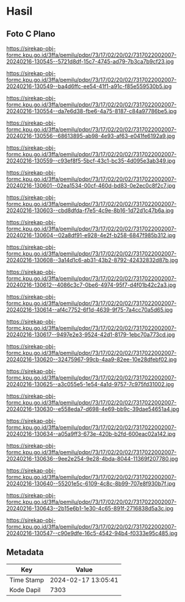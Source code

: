 # Hasil

## Foto C Plano

https://sirekap-obj-formc.kpu.go.id/3ffa/pemilu/pdpr/73/17/02/20/02/7317022002007-20240216-130545--5721d8df-15c7-4745-ad79-7b3ca7b9cf23.jpg

https://sirekap-obj-formc.kpu.go.id/3ffa/pemilu/pdpr/73/17/02/20/02/7317022002007-20240216-130549--ba4d6ffc-ee54-41f1-a91c-f85e559530b5.jpg

https://sirekap-obj-formc.kpu.go.id/3ffa/pemilu/pdpr/73/17/02/20/02/7317022002007-20240216-130554--da7e6d38-fbe6-4a75-8187-c84a97786be5.jpg

https://sirekap-obj-formc.kpu.go.id/3ffa/pemilu/pdpr/73/17/02/20/02/7317022002007-20240216-130556--68613895-ab98-4e93-af63-e041fe6192a9.jpg

https://sirekap-obj-formc.kpu.go.id/3ffa/pemilu/pdpr/73/17/02/20/02/7317022002007-20240216-130559--c93ef8f5-5bcf-43c1-bc35-4d095e3ab349.jpg

https://sirekap-obj-formc.kpu.go.id/3ffa/pemilu/pdpr/73/17/02/20/02/7317022002007-20240216-130601--02ea1534-00cf-460d-bd83-0e2ec0c8f2c7.jpg

https://sirekap-obj-formc.kpu.go.id/3ffa/pemilu/pdpr/73/17/02/20/02/7317022002007-20240216-130603--cbd8dfda-f7e5-4c9e-8b16-1d72d1c47b6a.jpg

https://sirekap-obj-formc.kpu.go.id/3ffa/pemilu/pdpr/73/17/02/20/02/7317022002007-20240216-130604--02a8df91-e928-4e2f-b258-6847f985b312.jpg

https://sirekap-obj-formc.kpu.go.id/3ffa/pemilu/pdpr/73/17/02/20/02/7317022002007-20240216-130608--3a14d1c6-ab31-43b2-8792-42432832d87b.jpg

https://sirekap-obj-formc.kpu.go.id/3ffa/pemilu/pdpr/73/17/02/20/02/7317022002007-20240216-130612--4086c3c7-0be6-4974-95f7-d4f01b42c2a3.jpg

https://sirekap-obj-formc.kpu.go.id/3ffa/pemilu/pdpr/73/17/02/20/02/7317022002007-20240216-130614--af4c7752-6f1d-4639-9f75-7a4cc70a5d65.jpg

https://sirekap-obj-formc.kpu.go.id/3ffa/pemilu/pdpr/73/17/02/20/02/7317022002007-20240216-130617--9497e2e3-9524-42d1-8179-1ebc70a773cd.jpg

https://sirekap-obj-formc.kpu.go.id/3ffa/pemilu/pdpr/73/17/02/20/02/7317022002007-20240216-130620--32475967-99cb-4aa9-82ee-10e28dfebf02.jpg

https://sirekap-obj-formc.kpu.go.id/3ffa/pemilu/pdpr/73/17/02/20/02/7317022002007-20240216-130625--a3c055e5-1e54-4a1d-9757-7c975fd31002.jpg

https://sirekap-obj-formc.kpu.go.id/3ffa/pemilu/pdpr/73/17/02/20/02/7317022002007-20240216-130630--e558eda7-d698-4e69-bb9c-39dae54651a4.jpg

https://sirekap-obj-formc.kpu.go.id/3ffa/pemilu/pdpr/73/17/02/20/02/7317022002007-20240216-130634--a05a9ff3-673e-420b-b2fd-600eac02a142.jpg

https://sirekap-obj-formc.kpu.go.id/3ffa/pemilu/pdpr/73/17/02/20/02/7317022002007-20240216-130636--9ee2e254-9e28-4bda-8044-11369f207780.jpg

https://sirekap-obj-formc.kpu.go.id/3ffa/pemilu/pdpr/73/17/02/20/02/7317022002007-20240216-130640--55201e5c-6109-4c8c-8b99-707e8f930b7f.jpg

https://sirekap-obj-formc.kpu.go.id/3ffa/pemilu/pdpr/73/17/02/20/02/7317022002007-20240216-130643--2b15e6b1-1e30-4c65-891f-2716838d5a3c.jpg

https://sirekap-obj-formc.kpu.go.id/3ffa/pemilu/pdpr/73/17/02/20/02/7317022002007-20240216-130547--c90e9dfe-16c5-4542-94b4-f0333e95c485.jpg


## Metadata

| Key        | Value               |
| ---------- | ------------------- |
| Time Stamp | 2024-02-17 13:05:41 |
| Kode Dapil | 7303                |



